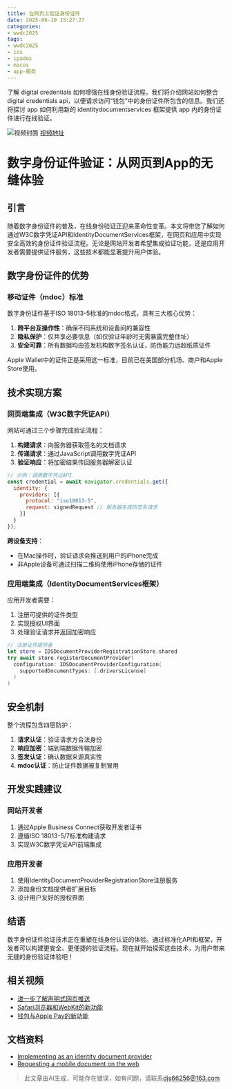 ```yaml
---
title: 在网页上验证身份证件
date: 2025-06-10 15:27:27
categories:
- wwdc2025
tags:
- wwdc2025
- ios
- ipados
- macos
- app-服务
---
```

了解 digital credentials 如何增强在线身份验证流程。我们将介绍网站如何整合 digital credentials api，以便请求访问“钱包”中的身份证件所包含的信息。我们还将探讨 app 如何利用新的 identitydocumentservices 框架提供 app 内的身份证件进行在线验证。
<!--more-->

![视频封面](https://devimages-cdn.apple.com/wwdc-services/images/3055294D-836B-4513-B7B0-0BC5666246B0/9930/9930_wide_250x141_2x.jpg)
[视频地址](https://developer.apple.com/cn/videos/play/wwdc2025/232/)

# 数字身份证件验证：从网页到App的无缝体验  

## 引言  
随着数字身份证件的普及，在线身份验证正迎来革命性变革。本文将带您了解如何通过W3C数字凭证API和IdentityDocumentServices框架，在网页和应用中实现安全高效的身份证件验证流程。无论是网站开发者希望集成验证功能，还是应用开发者需要提供证件服务，这些技术都能显著提升用户体验。  

## 数字身份证件的优势  

### 移动证件（mdoc）标准  
数字身份证件基于ISO 18013-5标准的mdoc格式，具有三大核心优势：  
1. **跨平台互操作性**：确保不同系统和设备间的兼容性  
2. **隐私保护**：仅共享必要信息（如仅验证年龄时无需暴露完整住址）  
3. **安全可靠**：所有数据均由签发机构数字签名认证，防伪能力远超纸质证件  

Apple Wallet中的证件正是采用这一标准，目前已在美国部分机场、商户和Apple Store使用。  

## 技术实现方案  

### 网页端集成（W3C数字凭证API）  
网站可通过三个步骤完成验证流程：  
1. **构建请求**：向服务器获取签名的文档请求  
2. **传递请求**：通过JavaScript调用数字凭证API  
3. **验证响应**：将加密结果传回服务器解密认证  

```javascript
// 示例：调用数字凭证API
const credential = await navigator.credentials.get({
  identity: {
    providers: [{
      protocol: "iso18013-5",
      request: signedRequest // 服务器生成的签名请求
    }]
  }
});
```

**跨设备支持**：  
- 在Mac操作时，验证请求会推送到用户的iPhone完成  
- 非Apple设备可通过扫描二维码使用iPhone存储的证件  

### 应用端集成（IdentityDocumentServices框架）  
应用开发者需要：  
1. 注册可提供的证件类型  
2. 实现授权UI界面  
3. 处理验证请求并返回加密响应  

```swift
// 注册证件提供者
let store = IDSDocumentProviderRegistrationStore.shared
try await store.registerDocumentProvider(
  configuration: IDSDocumentProviderConfiguration(
    supportedDocumentTypes: [.driversLicense]
  )
)
```

## 安全机制  

整个流程包含四层防护：  
1. **请求认证**：验证请求方合法身份  
2. **响应加密**：端到端数据传输加密  
3. **签发认证**：确认数据来源真实性  
4. **mdoc认证**：防止证件数据被复制冒用  

## 开发实践建议  

### 网站开发者  
1. 通过Apple Business Connect获取开发者证书  
2. 遵循ISO 18013-5/7标准构建请求  
3. 实现W3C数字凭证API前端集成  

### 应用开发者  
1. 使用IdentityDocumentProviderRegistrationStore注册服务  
2. 添加身份文档提供者扩展目标  
3. 设计用户友好的授权界面  

## 结语  
数字身份证件验证技术正在重塑在线身份认证的体验。通过标准化API和框架，开发者可以构建更安全、更便捷的验证流程。现在就开始探索这些技术，为用户带来无缝的身份验证体验吧！  

## 相关视频  
- [进一步了解声明式网页推送](https://developer.apple.com/videos/play/wwdc2025/235)  
- [Safari浏览器和WebKit的新功能](https://developer.apple.com/videos/play/wwdc2025/233)  
- [钱包与Apple Pay的新功能](https://developer.apple.com/videos/play/wwdc2022/10041)  

## 文档资料  
- [Implementing as an identity document provider](https://developer.apple.com/documentation/IdentityDocumentServices/Implenting-as-an-identity-document-provider)  
- [Requesting a mobile document on the web](https://developer.apple.com/cn/videos/play/wwdc2025/developer.apple.com/documentation/identitydocumentservices/requesting-a-mobile-document-on-the-web)
> 此文章由AI生成，可能存在错误，如有问题，请联系[djs66256@163.com](djs66256@163.com)